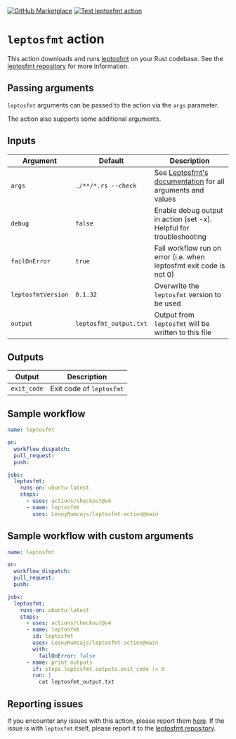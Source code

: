 [![GitHub Marketplace](https://img.shields.io/badge/Marketplace-Leptosfmt%20Action-blue.svg?colorA=24292e&colorB=0366d6&style=flat&longCache=true&logo=github)](https://github.com/marketplace/actions/leptosfmt-action)
[![Test leptosfmt action](https://github.com/LesnyRumcajs/leptosfmt-action/actions/workflows/test.yml/badge.svg)](https://github.com/LesnyRumcajs/leptosfmt-action/actions/workflows/test.yml)

# `leptosfmt` action

This action downloads and runs [leptosfmt] on your Rust codebase. See the [leptosfmt repository][leptosfmt] for more information.

## Passing arguments

`leptosfmt` arguments can be passed to the action via the `args` parameter.

The action also supports some additional arguments.

## Inputs

| Argument           | Default                 | Description                                                                     |
| -------------      | ----------------------- | ------------------------------------------------------------------------------- |
| `args`             | `./**/*.rs --check`     | See [Leptosfmt's documentation][leptosfmt-args] for all arguments and values    |
| `debug`            | `false`                 | Enable debug output in action (set -x). Helpful for troubleshooting             |
| `failOnError`      | `true`                  | Fail workflow run on error (i.e. when leptosfmt exit code is not 0)             |
| `leptosfmtVersion` | `0.1.32`                | Overwrite the `leptosfmt` version to be used                                    |
| `output`           | `leptosfmt_output.txt`  | Output from `leptosfmt` will be written to this file                            |

## Outputs

| Output      | Description                                                                 |
| ----------- | --------------------------------------------------------------------------- |
| `exit_code` | Exit code of `leptosfmt`                                                    |

## Sample workflow

```yaml
name: leptosfmt

on:
  workflow_dispatch:
  pull_request:
  push:

jobs:
  leptosfmt:
    runs-on: ubuntu-latest
    steps:
      - uses: actions/checkout@v4
      - name: leptosfmt
        uses: LesnyRumcajs/leptosfmt-action@main
```

## Sample workflow with custom arguments

```yaml
name: leptosfmt

on:
  workflow_dispatch:
  pull_request:
  push:

jobs:
  leptosfmt:
    runs-on: ubuntu-latest
    steps:
      - uses: actions/checkout@v4
      - name: leptosfmt
        id: leptosfmt
        uses: LesnyRumcajs/leptosfmt-action@main
        with:
          failOnError: false
      - name: print outputs
        if: steps.leptosfmt.outputs.exit_code != 0
        run: |
          cat leptosfmt_output.txt
```

## Reporting issues

If you encounter any issues with this action, please report them [here](https://github.com/LesnyRumcajs/leptosfmt-action/issues). If the issue is with `leptosfmt` itself, please report it to the [leptosfmt repository][leptosfmt].

[leptosfmt]: https://github.com/bram209/leptosfmt
[leptosfmt-args]: https://github.com/bram209/leptosfmt?tab=readme-ov-file#usage

